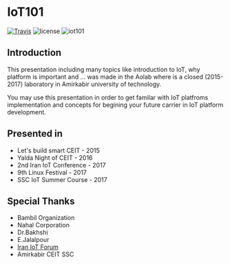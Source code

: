 # IoT101
[![Travis](https://img.shields.io/travis/bambil/IoT101.svg?style=flat-square)](https://travis-ci.org/bambil/IoT101)
![license](https://img.shields.io/github/license/1995parham/IoT101.svg?style=flat-square)
![iot101](https://img.shields.io/badge/bambil-iot101-green.svg?style=flat-square)


## Introduction

This presentation including many topics like introduction to IoT, why platform is important and ...
was made in the Aolab where is a closed (2015-2017) laboratory in Amirkabir university of technology.

You may use this presentation in order to get familar with IoT platfroms implementation and concepts for
begining your future carrier in IoT platform development.

## Presented in

- Let's build smart CEIT - 2015
- Yalda Night of CEIT - 2016
- 2nd Iran IoT Conference - 2017
- 9th Linux Festival - 2017
- SSC IoT Summer Course - 2017

## Special Thanks

- Bambil Organization
- Nahal Corporation
- Dr.Bakhshi
- E.Jalalpour
- [Iran IoT Forum](http://www.iraniotforum.org/)
- Amirkabir CEIT SSC
